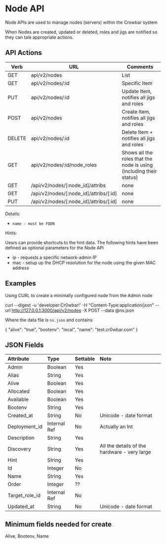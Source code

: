 # Node API

Node APIs are used to manage nodes (servers) within the Crowbar system

When Nodes are created, updated or deleted, roles and jigs are notified so they can tale appropriate actions.

## API Actions
|Verb |	URL |	Comments|
|-----|-----|-----------|
|GET |	api/v2/nodes |	List|
|GET |	api/v2/nodes/:id |	Specific Item|
|PUT 	|api/v2/nodes/:id 	|Update Item, notifies all jigs and roles|
|POST |	api/v2/nodes |	Create Item, notifies all jigs and roles|
|DELETE |	api/v2/nodes/:id |	Delete Item + notifies all jigs and roles|
|GET |	api/v2/nodes/:id/node_roles |	Shows all the roles that the node is using (including their status)|
| GET  | /api/v2/nodes/[:node_id]/attribs  | none   | List Attribs for a specific node| - | 
| GET  | /api/v2/nodes/[:node_id]/attribs/[:id]  | none   | Show Attrib (including value) for a specific Node| - | 
| PUT  | /api/v2/nodes/[:node_id]/attribs/[:id]  | none   | Update Attrib |

Details:

-     name - must be FQDN

Hints:

Uesrs can provide shortcuts to the hint data. The following hints have been defined as optional parameters for the Node API

-    ip - requests a specific network-admin IP
-    mac - setup up the DHCP resolution for the node using the given MAC address

## Examples

Using CURL to create a minimally configured node from the Admin node

curl --digest -u 'developer:Cr0wbar!' -H "Content-Type:application/json" --url http://127.0.0.1:3000/api/v2/nodes -X POST --data @ns.json

Where the data file is `ns.json` and contains

{ "alive": "true", "bootenv": "local",
"name": "test.cr0wbar.com" } 
## JSON Fields

| Attribute | Type |Settable | Note
|:--------|:--------|:--------------|:----------------|
| Admin       |  Boolean      |Yes||
|Alias|String|Yes||
|Alive|Boolean|Yes||
|Allocated|Boolean|Yes||
|Available|Boolean|Yes||
|Bootenv|String|Yes||
|Created_at|String|No|Unicode - date format|
|Deployment_id|Internal Ref|No|Actually an Int|
|Description|String|Yes||
|Discovery|String|Yes|All the details of the hardware - very large|
|Hint|String|Yes||
|Id|Integer|No||
|Name|String|Yes||
|Order|Integer|??||
|Target\_role_id|Internal Ref|No||
|Updated_at|String|No|Unicode - date format|


## Minimum fields needed for create

Alive, Bootenv, Name
